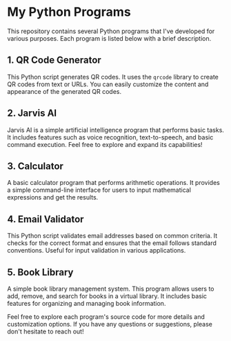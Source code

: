 # My Python Programs

This repository contains several Python programs that I've developed for various purposes. Each program is listed below with a brief description.

## 1. QR Code Generator 

This Python script generates QR codes. It uses the `qrcode` library to create QR codes from text or URLs. You can easily customize the content and appearance of the generated QR codes.

## 2. Jarvis AI 

Jarvis AI is a simple artificial intelligence program that performs basic tasks. It includes features such as voice recognition, text-to-speech, and basic command execution. Feel free to explore and expand its capabilities!

## 3. Calculator 

A basic calculator program that performs arithmetic operations. It provides a simple command-line interface for users to input mathematical expressions and get the results.

## 4. Email Validator 

This Python script validates email addresses based on common criteria. It checks for the correct format and ensures that the email follows standard conventions. Useful for input validation in various applications.

## 5. Book Library 

A simple book library management system. This program allows users to add, remove, and search for books in a virtual library. It includes basic features for organizing and managing book information.

Feel free to explore each program's source code for more details and customization options. If you have any questions or suggestions, please don't hesitate to reach out!
